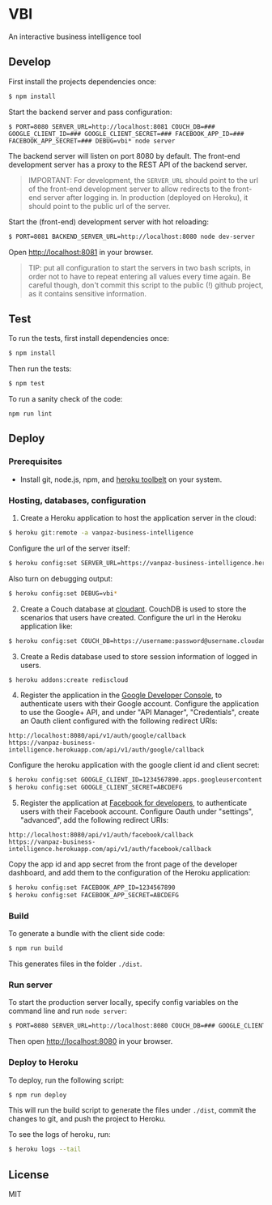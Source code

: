 # VBI

An interactive business intelligence tool


## Develop

First install the projects dependencies once:

```bash
$ npm install
```

Start the backend server and pass configuration:

```
$ PORT=8080 SERVER_URL=http://localhost:8081 COUCH_DB=### GOOGLE_CLIENT_ID=### GOOGLE_CLIENT_SECRET=### FACEBOOK_APP_ID=### FACEBOOK_APP_SECRET=### DEBUG=vbi* node server
```

The backend server will listen on port 8080 by default. The front-end development server has a proxy to the REST API of the backend server.

> IMPORTANT: For development, the `SERVER_URL` should point to the url of the front-end development server to allow redirects to the front-end server after logging in. In production (deployed on Heroku), it should point to the public url of the server.

Start the (front-end) development server with hot reloading:

```bash
$ PORT=8081 BACKEND_SERVER_URL=http://localhost:8080 node dev-server
```

Open [http://localhost:8081](http://localhost:8081) in your browser.

> TIP: put all configuration to start the servers in two bash scripts, in order not to have to repeat entering all values every time again. Be careful though, don't commit this script to the public (!) github project, as it contains sensitive information.

## Test

To run the tests, first install dependencies once:

```bash
$ npm install
```

Then run the tests:

```bash
$ npm test
```

To run a sanity check of the code:

```
npm run lint
```



## Deploy

### Prerequisites

- Install git, node.js, npm, and [heroku toolbelt](https://toolbelt.heroku.com/) on your system.

### Hosting, databases, configuration

1. Create a Heroku application to host the application server in the cloud:

  ```bash
  $ heroku git:remote -a vanpaz-business-intelligence
  ```

  Configure the url of the server itself:

  ```bash
  $ heroku config:set SERVER_URL=https://vanpaz-business-intelligence.herokuapp.com
  ```

  Also turn on debugging output:

  ```bash
  $ heroku config:set DEBUG=vbi*
  ```

2. Create a Couch database at [cloudant](https://cloudant.com). CouchDB is used to store the scenarios that users have created. Configure the url in the Heroku application like:

  ```bash
  $ heroku config:set COUCH_DB=https://username:password@username.cloudant.com
  ```

3. Create a Redis database used to store session information of logged in users.

  ```bash
  $ heroku addons:create rediscloud
  ```

4. Register the application in the [Google Developer Console](https://console.developers.google.com), to authenticate users with their Google account. Configure the application to use the Google+ API, and under "API Manager", "Credentials", create an Oauth client configured with the following redirect URIs:

  ```
  http://localhost:8080/api/v1/auth/google/callback
  https://vanpaz-business-intelligence.herokuapp.com/api/v1/auth/google/callback
  ```

  Configure the heroku application with the google client id and client secret:

  ```bash
  $ heroku config:set GOOGLE_CLIENT_ID=1234567890.apps.googleusercontent.com
  $ heroku config:set GOOGLE_CLIENT_SECRET=ABCDEFG
  ```

5. Register the application at [Facebook for developers](https://developers.facebook.com), to authenticate users with their Facebook account. Configure Oauth under "settings", "advanced", add the following redirect URIs:

  ```
  http://localhost:8080/api/v1/auth/facebook/callback
  https://vanpaz-business-intelligence.herokuapp.com/api/v1/auth/facebook/callback
  ```
  Copy the app id and app secret from the front page of the developer dashboard, and add them to the configuration of the Heroku application:

  ```bash
  $ heroku config:set FACEBOOK_APP_ID=1234567890
  $ heroku config:set FACEBOOK_APP_SECRET=ABCDEFG
  ```


### Build

To generate a bundle with the client side code:

```bash
$ npm run build
```

This generates files in the folder `./dist`.


### Run server

To start the production server locally, specify config variables on the command line and run `node server`:

```bash
$ PORT=8080 SERVER_URL=http://localhost:8080 COUCH_DB=### GOOGLE_CLIENT_ID=### GOOGLE_CLIENT_SECRET=### FACEBOOK_APP_ID=### FACEBOOK_APP_SECRET=### DEBUG=vbi* node server
```

Then open [http://localhost:8080](http://localhost:8080) in your browser.



### Deploy to Heroku

To deploy, run the following script:

```bash
$ npm run deploy
```

This will run the build script to generate the files under `./dist`, commit the changes to git, and push the project to Heroku.

To see the logs of heroku, run:

```bash
$ heroku logs --tail
```


## License

MIT

